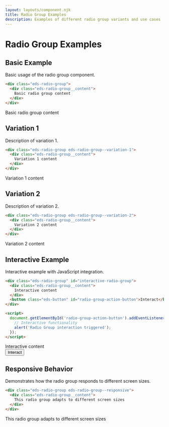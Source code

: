 ```yaml
---
layout: layouts/component.njk
title: Radio Group Examples
description: Examples of different radio group variants and use cases
---
```


# Radio Group Examples

## Basic Example

Basic usage of the radio group component.

```html
<div class="eds-radio-group">
  <div class="eds-radio-group__content">
    Basic radio group content
  </div>
</div>
```

<div class="example-preview">
  <div class="eds-radio-group">
    <div class="eds-radio-group__content">
      Basic radio group content
    </div>
  </div>
</div>

## Variation 1

Description of variation 1.

```html
<div class="eds-radio-group eds-radio-group--variation-1">
  <div class="eds-radio-group__content">
    Variation 1 content
  </div>
</div>
```

<div class="example-preview">
  <div class="eds-radio-group eds-radio-group--variation-1">
    <div class="eds-radio-group__content">
      Variation 1 content
    </div>
  </div>
</div>

## Variation 2

Description of variation 2.

```html
<div class="eds-radio-group eds-radio-group--variation-2">
  <div class="eds-radio-group__content">
    Variation 2 content
  </div>
</div>
```

<div class="example-preview">
  <div class="eds-radio-group eds-radio-group--variation-2">
    <div class="eds-radio-group__content">
      Variation 2 content
    </div>
  </div>
</div>

## Interactive Example

Interactive example with JavaScript integration.

```html
<div class="eds-radio-group" id="interactive-radio-group">
  <div class="eds-radio-group__content">
    Interactive content
  </div>
  <button class="eds-button" id="radio-group-action-button">Interact</button>
</div>

<script>
  document.getElementById('radio-group-action-button').addEventListener('click', function() {
    // Interactive functionality
    alert('Radio Group interaction triggered');
  });
</script>
```

<div class="example-preview">
  <div class="eds-radio-group" id="interactive-radio-group">
    <div class="eds-radio-group__content">
      Interactive content
    </div>
    <button class="eds-button" id="radio-group-action-button">Interact</button>
  </div>
</div>

## Responsive Behavior

Demonstrates how the radio group responds to different screen sizes.

```html
<div class="eds-radio-group eds-radio-group--responsive">
  <div class="eds-radio-group__content">
    This radio group adapts to different screen sizes
  </div>
</div>
```

<div class="example-preview">
  <div class="eds-radio-group eds-radio-group--responsive">
    <div class="eds-radio-group__content">
      This radio group adapts to different screen sizes
    </div>
  </div>
</div>
